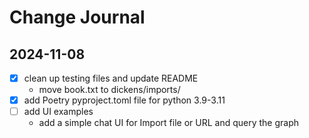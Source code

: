 # Change Journal

## 2024-11-08
- [x] clean up testing files and update README
    - move book.txt to dickens/imports/
- [x] add Poetry pyproject.toml file for python 3.9-3.11
- [ ] add UI examples
    - add a simple chat UI for Import file or URL and query the graph